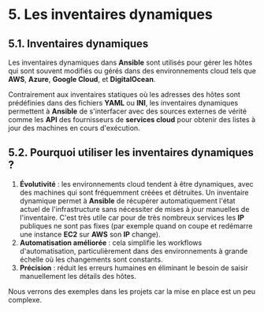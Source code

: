 # 5. Les inventaires dynamiques

## 5.1. Inventaires dynamiques

Les inventaires dynamiques dans **Ansible** sont utilisés pour gérer les hôtes qui sont souvent modifiés ou gérés dans des environnements cloud tels que **AWS**, **Azure**, **Google Cloud**, et **DigitalOcean**.

Contrairement aux inventaires statiques où les adresses des hôtes sont prédéfinies dans des fichiers **YAML** ou **INI**, les inventaires dynamiques permettent à **Ansible** de s'interfacer avec des sources externes de vérité comme les **API** des fournisseurs de **services cloud** pour obtenir des listes à jour des machines en cours d'exécution.

## 5.2. Pourquoi utiliser les inventaires dynamiques ?

1. **Évolutivité** : les environnements cloud tendent à être dynamiques, avec des machines qui sont fréquemment créées et détruites. Un inventaire dynamique permet à **Ansible** de récupérer automatiquement l'état actuel de l'infrastructure sans nécessiter de mises à jour manuelles de l'inventaire. C'est très utile car pour de très nombreux services les **IP** publiques ne sont pas fixes (par exemple quand on coupe et redémarre une instance **EC2** sur **AWS** son **IP** change).
2. **Automatisation améliorée** : cela simplifie les workflows d'automatisation, particulièrement dans des environnements à grande échelle où les changements sont constants.
3. **Précision** : réduit les erreurs humaines en éliminant le besoin de saisir manuellement les détails des hôtes.

Nous verrons des exemples dans les projets car la mise en place est un peu complexe.

